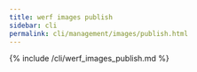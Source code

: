 ```yaml
---
title: werf images publish
sidebar: cli
permalink: cli/management/images/publish.html
---
```


{% include /cli/werf_images_publish.md %}
